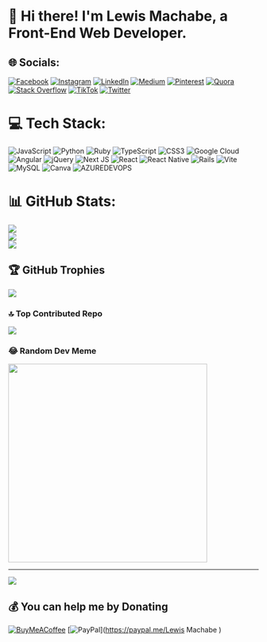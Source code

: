# 👋 Hi there! I'm Lewis Machabe, a Front-End Web Developer.



## 🌐 Socials:
[![Facebook](https://img.shields.io/badge/Facebook-%231877F2.svg?logo=Facebook&logoColor=white)](https://facebook.com/Lewis_Machabe ) [![Instagram](https://img.shields.io/badge/Instagram-%23E4405F.svg?logo=Instagram&logoColor=white)](https://instagram.com/lewis_machabe) [![LinkedIn](https://img.shields.io/badge/LinkedIn-%230077B5.svg?logo=linkedin&logoColor=white)](https://linkedin.com/in/Lewis_Machabe ) [![Medium](https://img.shields.io/badge/Medium-12100E?logo=medium&logoColor=white)](https://medium.com/@Lewis_Machabe ) [![Pinterest](https://img.shields.io/badge/Pinterest-%23E60023.svg?logo=Pinterest&logoColor=white)](https://pinterest.com/Lewis_Machabe ) [![Quora](https://img.shields.io/badge/Quora-%23B92B27.svg?logo=Quora&logoColor=white)](https://quora.com/profile/Lewis_Machabe ) [![Stack Overflow](https://img.shields.io/badge/-Stackoverflow-FE7A16?logo=stack-overflow&logoColor=white)](https://stackoverflow.com/users/Lewis_achabe ) [![TikTok](https://img.shields.io/badge/TikTok-%23000000.svg?logo=TikTok&logoColor=white)](https://tiktok.com/@It's_onsombi) [![Twitter](https://img.shields.io/badge/Twitter-%231DA1F2.svg?logo=Twitter&logoColor=white)](https://twitter.com/It'z_onSombi) 

# 💻 Tech Stack:
![JavaScript](https://img.shields.io/badge/javascript-%23323330.svg?style=for-the-badge&logo=javascript&logoColor=%23F7DF1E) ![Python](https://img.shields.io/badge/python-3670A0?style=for-the-badge&logo=python&logoColor=ffdd54) ![Ruby](https://img.shields.io/badge/ruby-%23CC342D.svg?style=for-the-badge&logo=ruby&logoColor=white) ![TypeScript](https://img.shields.io/badge/typescript-%23007ACC.svg?style=for-the-badge&logo=typescript&logoColor=white) ![CSS3](https://img.shields.io/badge/css3-%231572B6.svg?style=for-the-badge&logo=css3&logoColor=white) ![Google Cloud](https://img.shields.io/badge/GoogleCloud-%234285F4.svg?style=for-the-badge&logo=google-cloud&logoColor=white) ![Angular](https://img.shields.io/badge/angular-%23DD0031.svg?style=for-the-badge&logo=angular&logoColor=white) ![jQuery](https://img.shields.io/badge/jquery-%230769AD.svg?style=for-the-badge&logo=jquery&logoColor=white) ![Next JS](https://img.shields.io/badge/Next-black?style=for-the-badge&logo=next.js&logoColor=white) ![React](https://img.shields.io/badge/react-%2320232a.svg?style=for-the-badge&logo=react&logoColor=%2361DAFB) ![React Native](https://img.shields.io/badge/react_native-%2320232a.svg?style=for-the-badge&logo=react&logoColor=%2361DAFB) ![Rails](https://img.shields.io/badge/rails-%23CC0000.svg?style=for-the-badge&logo=ruby-on-rails&logoColor=white) ![Vite](https://img.shields.io/badge/vite-%23646CFF.svg?style=for-the-badge&logo=vite&logoColor=white) ![MySQL](https://img.shields.io/badge/mysql-%2300000f.svg?style=for-the-badge&logo=mysql&logoColor=white) ![Canva](https://img.shields.io/badge/Canva-%2300C4CC.svg?style=for-the-badge&logo=Canva&logoColor=white) ![AZUREDEVOPS](https://img.shields.io/badge/azuredevops-0078D7.svg?style=for-the-badge&logo=azuredevops&logoColor=white&color=%230078D7)
# 📊 GitHub Stats:
![](https://github-readme-stats.vercel.app/api?username=12492sachet&theme=dark&hide_border=false&include_all_commits=true&count_private=false)<br/>
![](https://github-readme-streak-stats.herokuapp.com/?user=12492sachet&theme=dark&hide_border=false)<br/>
![](https://github-readme-stats.vercel.app/api/top-langs/?username=12492sachet&theme=dark&hide_border=false&include_all_commits=true&count_private=false&layout=compact)

## 🏆 GitHub Trophies
![](https://github-profile-trophy.vercel.app/?username=12492sachet&theme=radical&no-frame=false&no-bg=false&margin-w=4)

### 🔝 Top Contributed Repo
![](https://github-contributor-stats.vercel.app/api?username=12492sachet&limit=5&theme=dark&combine_all_yearly_contributions=true)

### 😂 Random Dev Meme
<img src='https://randommeme-five.vercel.app/' style="height: 400px;"/>

---
[![](https://visitcount.itsvg.in/api?id=12492sachet&icon=0&color=0)](https://visitcount.itsvg.in)

  ## 💰 You can help me by Donating
  [![BuyMeACoffee](https://img.shields.io/badge/Buy%20Me%20a%20Coffee-ffdd00?style=for-the-badge&logo=buy-me-a-coffee&logoColor=black)](https://buymeacoffee.com/0721967784) [![PayPal](https://img.shields.io/badge/PayPal-00457C?style=for-the-badge&logo=paypal&logoColor=white)](https://paypal.me/Lewis Machabe ) 

  
<!-- Proudly created with GPRM ( https://gprm.itsvg.in ) -->
